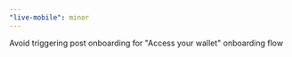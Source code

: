 ```yaml
---
"live-mobile": minor
---
```


Avoid triggering post onboarding for "Access your wallet" onboarding flow
